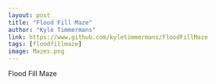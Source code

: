```yaml
---
layout: post
title: "Flood Fill Maze"
author: "Kyle Timmermans"
link: https://www.github.com/kyletimmermans/FloodFillMaze
tags: [floodfillmaze]
image: Mazes.png
---
```


Flood Fill Maze

